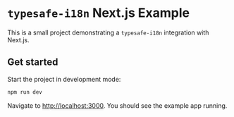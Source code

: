 # `typesafe-i18n` Next.js Example

This is a small project demonstrating a `typesafe-i18n` integration with Next.js.

## Get started

Start the project in development mode:

```bash
npm run dev
```

Navigate to [http://localhost:3000](http://localhost:3000). You should see the example app running.
